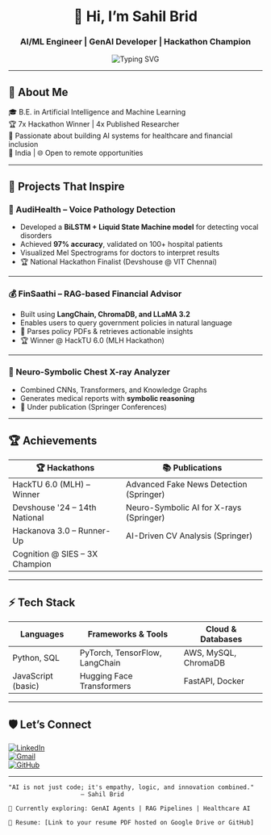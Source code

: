 <div align="center">

# 👋 Hi, I’m Sahil Brid
### AI/ML Engineer | GenAI Developer | Hackathon Champion

![Typing SVG](https://readme-typing-svg.demolab.com?font=Fira+Code&weight=500&size=20&pause=1000&color=36BCF7&center=true&vCenter=true&width=800&lines=Passionate+about+solving+real-world+problems+with+AI;Hackathon+Champion+%7C+RAG+%7C+LLMs+%7C+AI+Agents;Building+next-gen+healthcare+and+fintech+AI+solutions)

</div>

---

## 🌟 About Me

🎓 B.E. in Artificial Intelligence and Machine Learning  
🏆 7x Hackathon Winner | 4x Published Researcher  
🚀 Passionate about building AI systems for healthcare and financial inclusion  
📍 India | 🌐 Open to remote opportunities  

---

## 🌟 Projects That Inspire

### 🎤 AudiHealth – Voice Pathology Detection
- Developed a **BiLSTM + Liquid State Machine model** for detecting vocal disorders
- Achieved **97% accuracy**, validated on 100+ hospital patients
- Visualized Mel Spectrograms for doctors to interpret results
- 🏆 National Hackathon Finalist (Devshouse @ VIT Chennai)

---

### 💰 FinSaathi – RAG-based Financial Advisor
- Built using **LangChain, ChromaDB, and LLaMA 3.2**
- Enables users to query government policies in natural language
- 📄 Parses policy PDFs & retrieves actionable insights
- 🏆 Winner @ HackTU 6.0 (MLH Hackathon)

---

### 🏥 Neuro-Symbolic Chest X-ray Analyzer
- Combined CNNs, Transformers, and Knowledge Graphs
- Generates medical reports with **symbolic reasoning**
- 📖 Under publication (Springer Conferences)

---

## 🏆 Achievements

| 🏆 Hackathons                 | 📚 Publications                         |
|--------------------------------|------------------------------------------|
| HackTU 6.0 (MLH) – Winner     | Advanced Fake News Detection (Springer)  |
| Devshouse '24 – 14th National | Neuro-Symbolic AI for X-rays (Springer)  |
| Hackanova 3.0 – Runner-Up     | AI-Driven CV Analysis (Springer)         |
| Cognition @ SIES – 3X Champion|                                          |

---

## ⚡ Tech Stack

| Languages         | Frameworks & Tools          | Cloud & Databases      |
|-------------------|------------------------------|-------------------------|
| Python, SQL       | PyTorch, TensorFlow, LangChain | AWS, MySQL, ChromaDB    |
| JavaScript (basic)| Hugging Face Transformers    | FastAPI, Docker         |

---

## 🛡️ Let’s Connect
[![LinkedIn](https://img.shields.io/badge/LinkedIn-Connect-blue?style=for-the-badge&logo=linkedin)](https://linkedin.com/in/sahilbrid)  
[![Gmail](https://img.shields.io/badge/Email-Contact-red?style=for-the-badge&logo=gmail)](mailto:bridsahil007@gmail.com)  
[![GitHub](https://img.shields.io/badge/GitHub-Follow-000?style=for-the-badge&logo=github)](https://github.com/sahilbrid)

---

```ascii
"AI is not just code; it's empathy, logic, and innovation combined."
                    – Sahil Brid
```

```
📍 Currently exploring: GenAI Agents | RAG Pipelines | Healthcare AI
```

```
📅 Resume: [Link to your resume PDF hosted on Google Drive or GitHub]
```
</div>
